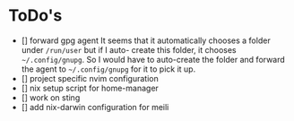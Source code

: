 # ToDo's

- [] forward gpg agent
It seems that it automatically chooses a folder under `/run/user` but if I auto-
create this folder, it chooses `~/.config/gnupg`. So I would have to auto-create
the folder and forward the agent to `~/.config/gnupg` for it to pick it up.
- [] project specific nvim configuration
- [] nix setup script for home-manager
- [] work on sting
- [] add nix-darwin configuration for meili
